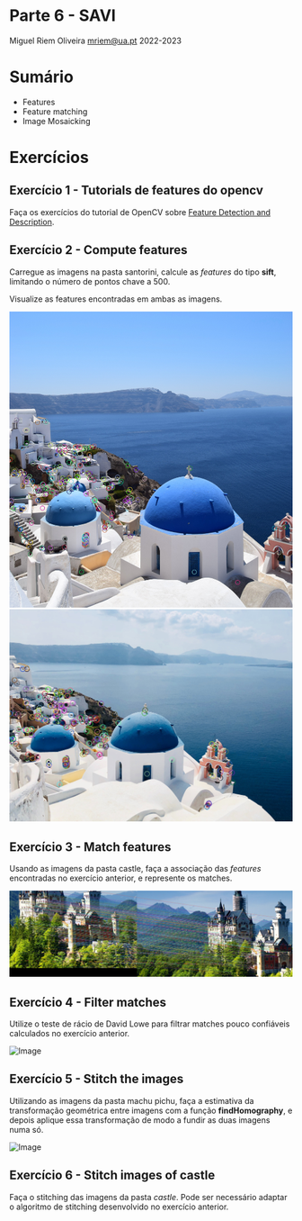 Parte 6 - SAVI
==============
Miguel Riem Oliveira <mriem@ua.pt>
2022-2023

# Sumário

- Features 
- Feature matching
- Image Mosaicking

# Exercícios

## Exercício 1 - Tutorials de features do opencv

Faça os exercícios do tutorial de OpenCV sobre [Feature Detection and Description](https://docs.opencv.org/4.x/db/d27/tutorial_py_table_of_contents_feature2d.html).

## Exercício 2 - Compute features

Carregue as imagens na pasta santorini, calcule as _features_ do tipo **sift**, limitando o número de pontos chave a 500.

Visualize as features encontradas em ambas as imagens.

![Image](docs/q_features.jpg)
![Image](docs/t_features.jpg)


## Exercício 3 - Match features

Usando as imagens da pasta castle, faça a associação das _features_ encontradas no exercício anterior, e represente os matches. 

![Image](docs/castle_all_matches.png)

## Exercício 4 - Filter matches

Utilize o teste de rácio de David Lowe para filtrar matches pouco confiáveis calculados no exercício anterior.

![Image](docs/good_matches.jpg)

## Exercício 5 - Stitch the images

Utilizando as imagens da pasta machu pichu, faça a estimativa da transformação geométrica entre imagens com a função **findHomography**, e depois aplique essa transformação de modo a fundir as duas imagens numa só.

![Image](docs/stitched.jpg)

## Exercício 6 - Stitch images of castle

Faça o stitching das imagens da pasta _castle_. Pode ser necessário adaptar o algoritmo de stitching desenvolvido no exercício anterior.
